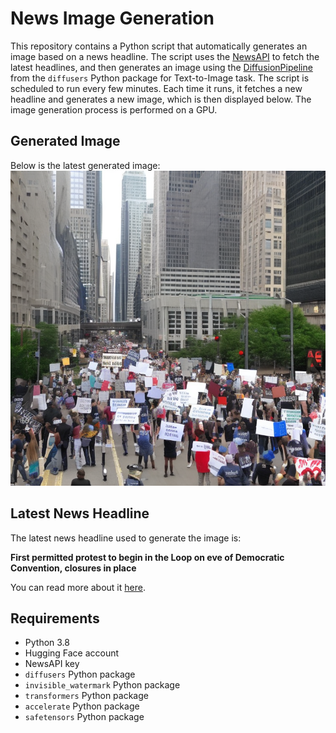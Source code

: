 # News Image Generation
This repository contains a Python script that automatically generates an image based on a news headline. The script uses the [NewsAPI](https://newsapi.org/) to fetch the latest headlines, and then generates an image using the [DiffusionPipeline](https://github.com/huggingface/diffusers) from the `diffusers` Python package for Text-to-Image task.
The script is scheduled to run every few minutes. Each time it runs, it fetches a new headline and generates a new image, which is then displayed below. The image generation process is performed on a GPU.

## Generated Image
Below is the latest generated image:
![Generated Image](image.png)

## Latest News Headline
The latest news headline used to generate the image is:

**First permitted protest to begin in the Loop on eve of Democratic Convention, closures in place**

You can read more about it [here](https://news.google.com/rss/articles/CBMi4wFBVV95cUxNTmZvMG1KcldoVDNOT0txUUlhNHJmSnBXOExZcTJtVDFpS3FhREtzNE1VR1NRR2R0VHdnY1FkeHo3ZGpjSGdaYVM2S0VKclE2UWxzOVIzVWplNWwwd05MZDRzQXBjQ2g4R3pySHF2bkR2aUMxek53M2tuY0pTekN2SzVxUWdnUEJkYmdlektvekFwa05lSFJJQUZWOFhzYTIyRmpzU1lUQUdnRnZVb0pXMDdVVERwZE1scG5neHBtOFFpcTZWNTdSNG5zSEY4cmo5NF9HdGNDWnh5S2NWems4NFZ0VQ?oc=5).

## Requirements
- Python 3.8
- Hugging Face account
- NewsAPI key
- `diffusers` Python package
- `invisible_watermark` Python package
- `transformers` Python package
- `accelerate` Python package
- `safetensors` Python package
